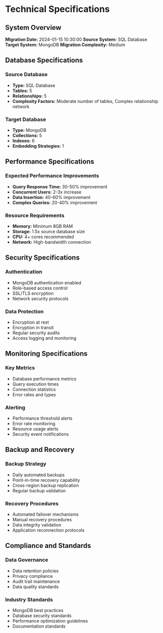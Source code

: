# Technical Specifications

## System Overview

**Migration Date:** 2024-01-15 10:30:00
**Source System:** SQL Database
**Target System:** MongoDB
**Migration Complexity:** Medium

## Database Specifications

### Source Database
- **Type:** SQL Database
- **Tables:** 5
- **Relationships:** 5
- **Complexity Factors:** Moderate number of tables, Complex relationship network

### Target Database
- **Type:** MongoDB
- **Collections:** 5
- **Indexes:** 6
- **Embedding Strategies:** 1

## Performance Specifications

### Expected Performance Improvements
- **Query Response Time:** 30-50% improvement
- **Concurrent Users:** 2-3x increase
- **Data Insertion:** 40-60% improvement
- **Complex Queries:** 20-40% improvement

### Resource Requirements
- **Memory:** Minimum 8GB RAM
- **Storage:** 1.5x source database size
- **CPU:** 4+ cores recommended
- **Network:** High-bandwidth connection

## Security Specifications

### Authentication
- MongoDB authentication enabled
- Role-based access control
- SSL/TLS encryption
- Network security protocols

### Data Protection
- Encryption at rest
- Encryption in transit
- Regular security audits
- Access logging and monitoring

## Monitoring Specifications

### Key Metrics
- Database performance metrics
- Query execution times
- Connection statistics
- Error rates and types

### Alerting
- Performance threshold alerts
- Error rate monitoring
- Resource usage alerts
- Security event notifications

## Backup and Recovery

### Backup Strategy
- Daily automated backups
- Point-in-time recovery capability
- Cross-region backup replication
- Regular backup validation

### Recovery Procedures
- Automated failover mechanisms
- Manual recovery procedures
- Data integrity validation
- Application reconnection protocols

## Compliance and Standards

### Data Governance
- Data retention policies
- Privacy compliance
- Audit trail maintenance
- Data quality standards

### Industry Standards
- MongoDB best practices
- Database security standards
- Performance optimization guidelines
- Documentation standards
